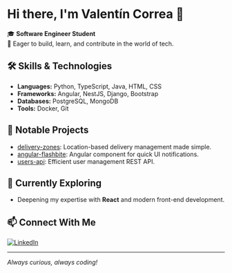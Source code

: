 # Hi there, I'm Valentín Correa 👋

🎓 **Software Engineer Student**  
🚀 Eager to build, learn, and contribute in the world of tech.

## 🛠️ Skills & Technologies

- **Languages:** Python, TypeScript, Java, HTML, CSS
- **Frameworks:** Angular, NestJS, Django, Bootstrap
- **Databases:** PostgreSQL, MongoDB
- **Tools:** Docker, Git

## 🌟 Notable Projects

- [delivery-zones](https://github.com/valentin-correa/delivery-zones): Location-based delivery management made simple.
- [angular-flashbite](https://github.com/valentin-correa/angular-flashbite): Angular component for quick UI notifications.
- [users-api](https://github.com/valentin-correa/users-api): Efficient user management REST API.

## 🌱 Currently Exploring

- Deepening my expertise with **React** and modern front-end development.

## 📫 Connect With Me

[![LinkedIn](https://img.shields.io/badge/LinkedIn-blue?style=flat-square&logo=linkedin)](https://www.linkedin.com/in/valent%C3%ADn-correa-ab2a5b278/)

---

_Always curious, always coding!_

